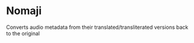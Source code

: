 # Nomaji
Converts audio metadata from their translated/transliterated versions back to the original
